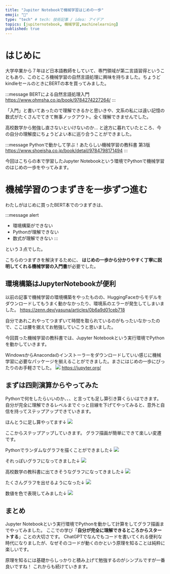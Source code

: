 ```yaml
---
title: "Jupiter Notebookで機械学習はじめの一歩"
emoji: "📖"
type: "tech" # tech: 技術記事 / idea: アイデア
topics: [jupiternotebook, 機械学習,machinelearning]
published: true
---
```


# はじめに
大学卒業から７年ほど日本語教師をしていて、専門領域が第二言語習得ということもあり、このところ機械学習の自然言語処理に興味を持ちました。ちょうどkindleセールのときにBERTの本を買ってみました。

:::message
BERTによる自然言語処理入門
https://www.ohmsha.co.jp/book/9784274227264/
:::

「入門」と書いてあったので理解できるかと思いきや、文系の私には遠い記憶の数式がたくさんでてきて無事ノックアウト。全く理解できませんでした。

高校数学から勉強し直さないといけないのか...
と途方に暮れていたところ、今の自分の理解度にちょうどよい本に巡り合うことができました。

:::message
Pythonで動かして学ぶ！あたらしい機械学習の教科書 第3版
https://www.shoeisha.co.jp/book/detail/9784798171494
:::

今回はこちらの本で学習したJupyter Notebookという環境でPythonで機械学習のはじめの一歩をやってみます。

# 機械学習のつまずきを一歩ずつ進む
わたしがはじめに買ったBERT本でのつまずきは、

:::message alert
- 環境構築ができない
- Pythonが理解できない
- 数式が理解できない
:::

という３点でした。

こちらのつまずきを解決するために、
**はじめの一歩から分かりやすく丁寧に説明してくれる機械学習の入門書**が必要でした。

## 環境構築はJupyterNotebookが便利
以前の記事で機械学習の環境構築をやったものの、HuggingFaceからモデルをダウンロードしてもうまく動かなかったり、環境系のエラーが発生してしまいました。
https://zenn.dev/yasuna/articles/0b6a9d01ceb718

自分であれこれやってつまずいて時間を取られているのがもったいなかったので、ここは腰を据えてお勉強していこうと思いました。

今回買った機械学習の教科書では、Jupyter Notebookという実行環境でPythonを動かしていきます。

WindowsからAnacondaのインストーラーをダウンロードしていい感じに機械学習に必要なパッケージを揃えることができました。まさにはじめの一歩にぴったりのお手軽さでした。
![](https://storage.googleapis.com/zenn-user-upload/5679e9daa109-20231025.png)
https://jupyter.org/

## まずは四則演算からやってみた
Pythonで何をしたらいいのか、、、と言っても足し算引き算くらいはできます。
自分が完全に理解できるレベルまでぐっと目線を下げてやってみると、意外と自信を持ってステップアップできていきます。

ほんとうに足し算やってます↓
![](https://storage.googleapis.com/zenn-user-upload/62753fbf4f32-20231025.png)

ここからステップアップしていきます。
グラフ描画が簡単にできて楽しい変遷です。

Pythonでランダムなグラフを描くことができました↓
![](https://storage.googleapis.com/zenn-user-upload/4c5a6b9b270c-20231025.png)

それっぽいグラフになってきました↓
![](https://storage.googleapis.com/zenn-user-upload/689803bb7a72-20231025.png)

高校数学の教科書に出てきそうなグラフになってきました↓
![](https://storage.googleapis.com/zenn-user-upload/b5ce412b0c7a-20231025.png)

たくさんグラフを出せるようになった↓
![](https://storage.googleapis.com/zenn-user-upload/d43e38bbdec9-20231025.png)

数値を色で表現してみました↓
![](https://storage.googleapis.com/zenn-user-upload/dd1ec3f032b3-20231025.png)


## まとめ
Jupyter Notebookという実行環境でPythonを動かして計算をしてグラフ描画までやってみました。
ここでの学び「**自分が完全に理解できるところからスタートする**」ことの大切さです。
ChatGPTでなんでもコードを書いてくれる便利な時代になりましたが、なぜそのコードが動くのかという原理を知ることは純粋に楽しいです。

原理を知るには基礎からしっかりと積み上げて勉強するのがシンプルですが一番良いですね！
これからも続けていきます。
